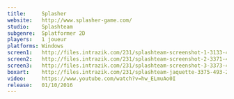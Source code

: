 ```yaml
---
title:     Splasher
website:   http://www.splasher-game.com/
studio:    Splashteam
subgenre:  Splatformer 2D
players:   1 joueur
platforms: Windows
screen1:   http://files.intrazik.com/231/splashteam-screenshot-1-3133-493-20150426-200852.jpg
screen2:   http://files.intrazik.com/231/splashteam-screenshot-2-3371-493-20150426-200853.jpg
screen3:   http://files.intrazik.com/231/splashteam-screenshot-3-3373-493-20150426-200853.jpg
boxart:    http://files.intrazik.com/231/splashteam-jaquette-3375-493-20150426-200853.jpg
video:     https://www.youtube.com/watch?v=hw_ELmuAo0I
release:   01/10/2016
---
```

